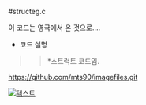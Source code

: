 #structeg.c

이 코드는 영국에서 온 것으로....

+ 코드 설명
>> *스트럭트 코드임.

https://github.com/mts90/imagefiles.git


[![텍스트](http://cfile24.uf.tistory.com/image/2444873B57E257821FA2AE)](https://unity3d.com/kr)

